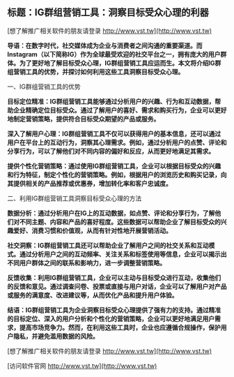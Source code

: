 ## **标题：IG群组营销工具：洞察目标受众心理的利器**

[想了解推广相关软件的朋友请登录 http://www.vst.tw](http://www.vst.tw)

**导语：在数字时代，社交媒体成为企业与消费者之间沟通的重要渠道。而Instagram（以下简称IG）作为全球最受欢迎的社交平台之一，拥有庞大的用户群体。为了更好地了解目标受众心理，IG群组营销工具应运而生。本文将介绍IG群组营销工具的优势，并探讨如何利用这些工具洞察目标受众心理。**

一、IG群组营销工具的优势

**目标定位精准：IG群组营销工具能够通过分析用户的兴趣、行为和互动数据，帮助企业精确定位目标受众。通过了解用户的喜好、需求和购买行为，企业可以更好地制定营销策略，提供符合目标受众期望的产品或服务。**

**深入了解用户心理：IG群组营销工具不仅可以获得用户的基本信息，还可以通过用户在平台上的互动行为，洞察其心理需求。例如，通过分析用户的点赞、评论和分享行为，可以了解他们对不同内容的偏好和反应，从而更好地满足其需求。**

**提供个性化营销策略：通过使用IG群组营销工具，企业可以根据目标受众的兴趣和行为特征，制定个性化的营销策略。例如，根据用户的浏览历史和购买记录，向其提供相关的产品推荐或优惠券，增加转化率和客户忠诚度。**

二、利用IG群组营销工具洞察目标受众心理的方法

**数据分析：通过分析用户在IG上的互动数据，如点赞、评论和分享行为，了解他们对不同主题、内容和产品的喜好程度。这些数据可以帮助企业了解目标受众的兴趣爱好、消费习惯和价值观，从而有针对性地开展营销活动。**

**社交洞察：IG群组营销工具还可以帮助企业了解用户之间的社交关系和互动模式。通过分析用户之间的互动频率、关注关系和标签使用等信息，企业可以揭示出不同用户群体之间的联系和影响力，进一步调整营销策略。**

**反馈收集：利用IG群组营销工具，企业可以主动与目标受众进行互动，收集他们的反馈和意见。通过调查问卷、投票或直接与用户对话，企业可以了解用户对产品或服务的满意度、改进建议等，从而优化产品和提升用户体验。**

**结语：IG群组营销工具为企业洞察目标受众心理提供了强有力的支持。通过精准的目标定位、深入的用户分析和个性化的营销策略，企业可以更好地满足用户需求，提高市场竞争力。然而，在利用这些工具时，企业也应遵循合规操作，保护用户隐私，并避免滥用数据的风险。**

[想了解推广相关软件的朋友请登录 http://www.vst.tw](http://www.vst.tw)


[访问软件官网 http://www.vst.tw](http://www.vst.tw)
